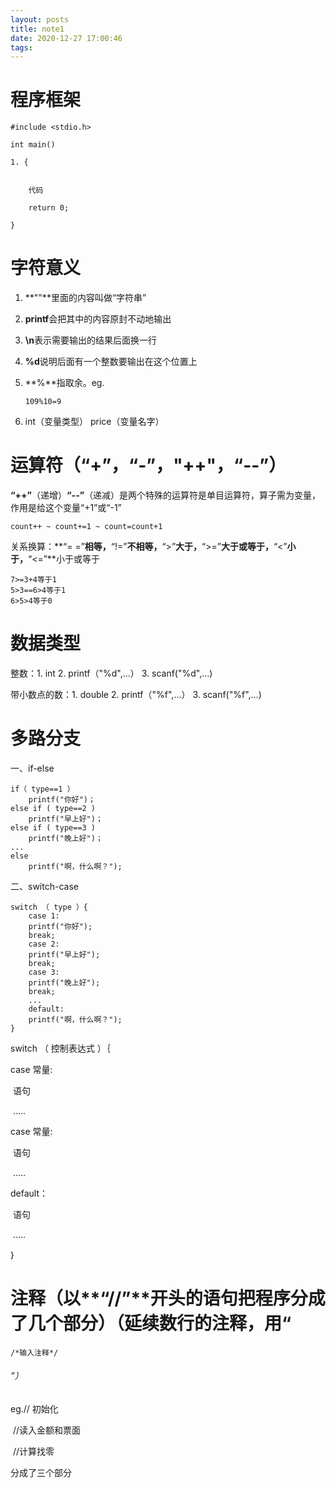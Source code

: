 ```yaml
---
layout: posts
title: note1
date: 2020-12-27 17:00:46
tags:
---
```


# **程序框架**

```
#include <stdio.h>

int main()

1. {


​    代码

​    return 0;

}
```



# **字符意义**

1. **""**里面的内容叫做“字符串”

2. **printf**会把其中的内容原封不动地输出

3. **\n**表示需要输出的结果后面换一行

4. **%d**说明后面有一个整数要输出在这个位置上

5. **%**指取余。eg.

   ```
   109%10=9
   ```

   

6. int（变量类型） price（变量名字）<!--1️⃣变量需要一个名字，而名字是一种“标识符”，用来识别这个和那个的不同的名字；2️⃣构造规则：1.标识符只能由字母、数字和下划线组成；2.数字不可以出现在第一个位置上-->

# **运算符**（“+”，“-”，"++"，“--”）

**“++”**（递增）**“--”**（递减）是两个特殊的运算符是单目运算符，算子需为变量，作用是给这个变量“+1”或“-1”

```
count++ ~ count+=1 ~ count=count+1
```

关系换算：**“= =”**相等，**“!=”**不相等，**“>”**大于，**“>=”**大于或等于，**“<”**小于，**“<=”**小于或等于

<!--1️⃣所以的关系运算符的优先级比算术运算的低，但比赋值运算的高；2️⃣判断是否相等的==和!=的优先级比其他的低，而连续的关系运算是从左到右进行的-->

```
7>=3+4等于1
5>3==6>4等于1
6>5>4等于0
```

# **数据类型**

整数：1. int 2. printf（"%d",...） 3. scanf("%d",...)

带小数点的数：1. double 2. printf（"%f",...） 3. scanf("%f",...)

# **多路分支**

一、if-else	<!--该代码会使程序逐一往下判断是否与规定值相等相等就完成，否则继续往下判断-->

```
if（ type==1 ）
	printf("你好")；
else if ( type==2 )
	printf("早上好")；
else if ( type==3 )
	printf("晚上好")；
...
else
	printf("啊，什么啊？");
```

二、switch-case	<!--1️⃣该代码会使程序直接执行与规定值相等的条件句；2️⃣在执行完分支中的最后一条语句后，后面没有break，就好顺序执行到下面的case里去，知道遇到一个break，或者switch结束为止-->

```
switch （ type ）{
	case 1:
	printf("你好");
	break;
	case 2:
	printf("早上好");
	break;
	case 3:
	printf("晚上好");
	break;
	...
	default:
	printf("啊，什么啊？");
}
```

switch （ 控制表达式 ）｛<!--控制表达式只能是整数型的结果-->

case 常量:                           <!--常量可以是常数，也可以是常数计算的表达式-->

​    语句

​    .....

case 常量:

​     语句

​     .....

default：

​     语句

​     .....

｝

<!--1️⃣永远在if和else后面加上大括号；2️⃣default：当所有条件都不匹配就执行该条件-->

# **注释**（以**“//”**开头的语句把程序分成了几个部分）（延续数行的注释，用“

```
/*输入注释*/
```

###### ”）

eg.// 初始化

​     //读入金额和票面

​     //计算找零

分成了三个部分